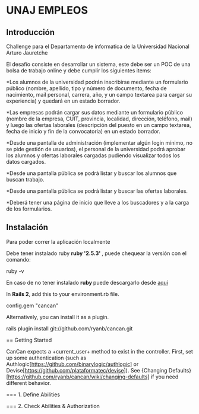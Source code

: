# UNAJ EMPLEOS

## Introducción

Challenge para el Departamento de informatica de la Universidad Nacional Arturo Jauretche

El desafío consiste en desarrollar un sistema, este debe ser un POC de una bolsa de trabajo online y debe cumplir los siguientes items:

  *Los alumnos de la universidad podrán inscribirse mediante un formulario público (nombre, apellido, tipo y número de documento, fecha de nacimiento, mail personal, carrera, año, y un campo textarea para cargar su experiencia) y quedará en un estado borrador.

  *Las empresas podrán cargar sus datos mediante un formulario público (nombre de la empresa, CUIT, provincia, localidad, dirección, teléfono, mail) y luego las ofertas laborales (descripción del puesto en un campo textarea, fecha de inicio y fin de la convocatoria) en un estado borrador.

  *Desde una pantalla de administración (implementar algún login mínimo, no se pide gestión de usuarios), el personal de la universidad podrá aprobar los alumnos y ofertas laborales cargadas pudiendo visualizar todos los datos cargados.

  *Desde una pantalla pública se podrá listar y buscar los alumnos que buscan trabajo.

  *Desde una pantalla pública se podrá listar y buscar las ofertas laborales.

  *Deberá tener una página de inicio que lleve a los buscadores y a la carga de los formularios.

## Instalación
Para poder correr la aplicación localmente

Debe tener instalado ruby <b> ruby '2.5.3' </b>, puede chequear la versión con el comando:

  ruby -v

En caso de no tener instalado <b> ruby </b> puede descargarlo desde [aquí](https://www.ruby-lang.org/en/news/2018/10/18/ruby-2-5-3-released)

In <b>Rails 2</b>, add this to your environment.rb file.

  config.gem "cancan"

Alternatively, you can install it as a plugin.

  rails plugin install git://github.com/ryanb/cancan.git


== Getting Started

CanCan expects a +current_user+ method to exist in the controller. First, set up some authentication (such as Authlogic[https://github.com/binarylogic/authlogic] or Devise[https://github.com/plataformatec/devise]). See {Changing Defaults}[https://github.com/ryanb/cancan/wiki/changing-defaults] if you need different behavior.


=== 1. Define Abilities




=== 2. Check Abilities & Authorization

